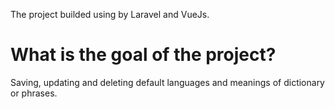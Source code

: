 The project builded using by Laravel and VueJs.

# What is the goal of the project?

Saving, updating and deleting default languages and meanings of dictionary or phrases.



